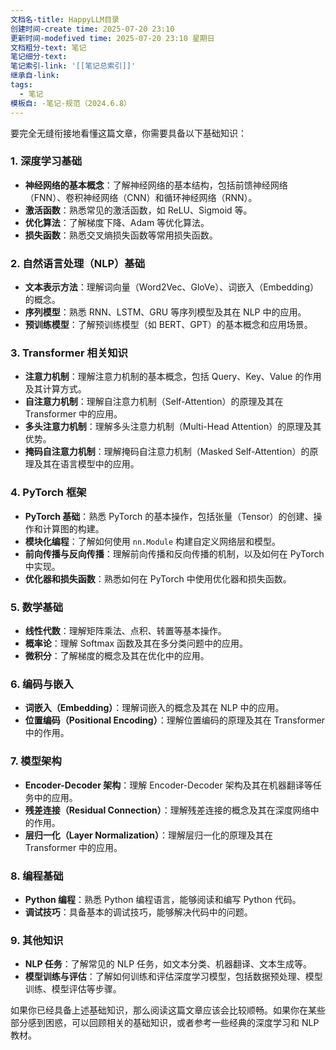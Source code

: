 ```yaml
---
文档名-title: HappyLLM目录
创建时间-create time: 2025-07-20 23:10
更新时间-modefived time: 2025-07-20 23:10 星期日
文档粗分-text: 笔记
笔记细分-text: 
笔记索引-link: '[[笔记总索引]]'
继承自-link: 
tags:
  - 笔记
模板自: -笔记-规范（2024.6.8）
---
```



要完全无缝衔接地看懂这篇文章，你需要具备以下基础知识：

### 1. **深度学习基础**
- **神经网络的基本概念**：了解神经网络的基本结构，包括前馈神经网络（FNN）、卷积神经网络（CNN）和循环神经网络（RNN）。
- **激活函数**：熟悉常见的激活函数，如 ReLU、Sigmoid 等。
- **优化算法**：了解梯度下降、Adam 等优化算法。
- **损失函数**：熟悉交叉熵损失函数等常用损失函数。

### 2. **自然语言处理（NLP）基础**
- **文本表示方法**：理解词向量（Word2Vec、GloVe）、词嵌入（Embedding）的概念。
- **序列模型**：熟悉 RNN、LSTM、GRU 等序列模型及其在 NLP 中的应用。
- **预训练模型**：了解预训练模型（如 BERT、GPT）的基本概念和应用场景。

### 3. **Transformer 相关知识**
- **注意力机制**：理解注意力机制的基本概念，包括 Query、Key、Value 的作用及其计算方式。
- **自注意力机制**：理解自注意力机制（Self-Attention）的原理及其在 Transformer 中的应用。
- **多头注意力机制**：理解多头注意力机制（Multi-Head Attention）的原理及其优势。
- **掩码自注意力机制**：理解掩码自注意力机制（Masked Self-Attention）的原理及其在语言模型中的应用。

### 4. **PyTorch 框架**
- **PyTorch 基础**：熟悉 PyTorch 的基本操作，包括张量（Tensor）的创建、操作和计算图的构建。
- **模块化编程**：了解如何使用 `nn.Module` 构建自定义网络层和模型。
- **前向传播与反向传播**：理解前向传播和反向传播的机制，以及如何在 PyTorch 中实现。
- **优化器和损失函数**：熟悉如何在 PyTorch 中使用优化器和损失函数。

### 5. **数学基础**
- **线性代数**：理解矩阵乘法、点积、转置等基本操作。
- **概率论**：理解 Softmax 函数及其在多分类问题中的应用。
- **微积分**：了解梯度的概念及其在优化中的应用。

### 6. **编码与嵌入**
- **词嵌入（Embedding）**：理解词嵌入的概念及其在 NLP 中的应用。
- **位置编码（Positional Encoding）**：理解位置编码的原理及其在 Transformer 中的作用。

### 7. **模型架构**
- **Encoder-Decoder 架构**：理解 Encoder-Decoder 架构及其在机器翻译等任务中的应用。
- **残差连接（Residual Connection）**：理解残差连接的概念及其在深度网络中的作用。
- **层归一化（Layer Normalization）**：理解层归一化的原理及其在 Transformer 中的应用。

### 8. **编程基础**
- **Python 编程**：熟悉 Python 编程语言，能够阅读和编写 Python 代码。
- **调试技巧**：具备基本的调试技巧，能够解决代码中的问题。

### 9. **其他知识**
- **NLP 任务**：了解常见的 NLP 任务，如文本分类、机器翻译、文本生成等。
- **模型训练与评估**：了解如何训练和评估深度学习模型，包括数据预处理、模型训练、模型评估等步骤。

如果你已经具备上述基础知识，那么阅读这篇文章应该会比较顺畅。如果你在某些部分感到困惑，可以回顾相关的基础知识，或者参考一些经典的深度学习和 NLP 教材。